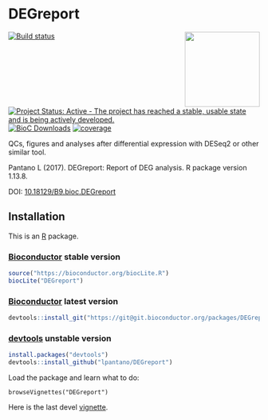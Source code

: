 # DEGreport

<img src="https://github.com/lpantano/DEGreport/raw/master/inst/sticker/degreport.png" width="150" height="150" align="right"/>


[![Build status](https://secure.travis-ci.org/lpantano/DEGreport.png)](https://travis-ci.org/lpantano/DEGreport)
[![Project Status: Active - The project has reached a stable, usable state and is being actively developed.](http://www.repostatus.org/badges/latest/active.svg)](http://www.repostatus.org/#active)
[![BioC Downloads](http://bioconductor.org//shields/downloads/DEGreport.svg)](http://bioconductor.org/packages/3.6/bioc/html/DEGreport.html)
[![coverage](https://img.shields.io/codecov/c/github/lpantano/DEGreport/master.svg)](https://codecov.io/github/lpantano/DEGreport?branch=master)

QCs, figures and analyses after differential expression with DESeq2 or other similar tool.

Pantano L (2017). DEGreport: Report of DEG analysis. R package version 1.13.8. 

DOI: [10.18129/B9.bioc.DEGreport](https://doi.org/doi:10.18129/B9.bioc.DEGreport)


## Installation

This is an [R][] package.

### [Bioconductor][] stable version

```r
source("https://bioconductor.org/biocLite.R")
biocLite("DEGreport")
```

### [Bioconductor][] latest version

```r
devtools::install_git("https://git@git.bioconductor.org/packages/DEGreport")
```

### [devtools][] unstable version

```r
install.packages("devtools")
devtools::install_github("lpantano/DEGreport")
```

Load the package and learn what to do:

`browseVignettes("DEGreport")`

Here is the last devel [vignette](https://bioconductor.org/packages/devel/bioc/vignettes/DEGreport/inst/doc/DEGreport.pdf).

[Bioconductor]: https://bioconductor.org
[bcbio-nextgen]: https://github.com/chapmanb/bcbio-nextgen
[devtools]: https://cran.r-project.org/package=devtools
[R]: https://www.r-project.org
